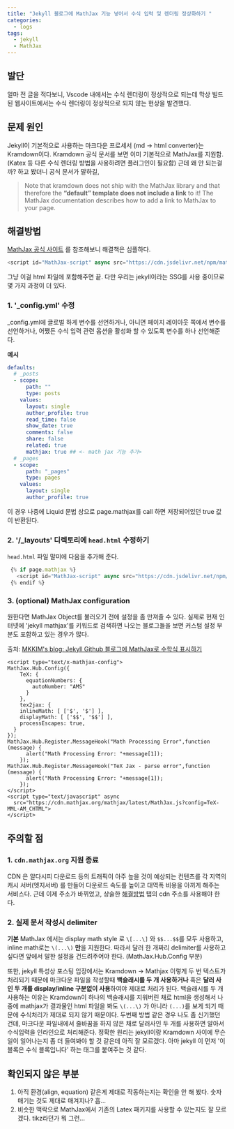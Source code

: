 ```yaml
---
title: "Jekyll 블로그에 MathJax 기능 넣어서 수식 입력 및 렌더링 정상화하기 "
categories:
  - logs
tags:
  - jekyll
  - MathJax
---
```


## 발단

얼마 전 글을 적다보니, Vscode 내에서는 수식 렌더링이 정상적으로 되는데 막상 빌드된 웹사이트에서는 수식 렌더링이 정상적으로 되지 않는 현상을 발견했다.

## 문제 원인

Jekyll이 기본적으로 사용하는 마크다운 프로세서 (md -> html converter)는 Kramdown이다. Kramdown 공식 문서를 보면 이미 기본적으로 MathJax를 지원함. (Katex 등 다른 수식 렌더링 방법을 사용하려면 플러그인이 필요함) 근데 왜 안 되는걸까? 하고 봤더니 공식 문서가 말하길,

> Note that kramdown does not ship with the MathJax library and that therefore the **“default” template does not include a link** to it! The MathJax documentation describes how to add a link to MathJax to your page.

## 해결방법

[MathJax 공식 사이트](https://www.mathjax.org) 를 참조해보니 해결책은 심플하다.

``` Javascript
<script id="MathJax-script" async src="https://cdn.jsdelivr.net/npm/mathjax@4/tex-mml-chtml.js"></script>
```

그냥 이걸 html 파일에 포함해주면 끝. 다만 우리는 jekyll이라는 SSG를 사용 중이므로 몇 가지 과정이 더 있다.

### 1. '_config.yml' 수정

_config.yml에 글로벌 하게 변수를 선언하거나, 아니면 페이지 레이아웃 쪽에서 변수를 선언하거나, 어쨌든 수식 입력 관련 옵션을 활성화 할 수 있도록 변수를 하나 선언해준다.

**예시**

``` yaml
defaults:
  # _posts
  - scope:
      path: ""
      type: posts
    values:
      layout: single
      author_profile: true
      read_time: false
      show_date: true
      comments: false
      share: false
      related: true
      mathjax: true ## <- math jax 기능 추가>
  # _pages
  - scope:
      path: "_pages"
      type: pages
    values:
      layout: single
      author_profile: true
```

이 경우 나중에 Liquid 문법 상으로 page.mathjax를 call 하면 저장되어있던 true 값이 반환된다.

### 2. '/_layouts' 디렉토리에 `head.html` 수정하기

`head.html` 파일 말미에 다음을 추가해 준다.

``` Javascript
 {% if page.mathjax %}
   <script id="MathJax-script" async src="https://cdn.jsdelivr.net/npm/mathjax@4/tex-mml-chtml.js"></script>
 {% endif %}
```

### 3. (optional) MathJax configuration

원한다면 MathJax Object를 불러오기 전에 설정을 좀 만져줄 수 있다. 실제로 현재 인터넷에 'jekyll mathjax'를 키워드로 검색하면 나오는 블로그들을 보면 커스텀 설정 부분도 포함하고 있는 경우가 많다.

출처: [MKKIM's blog: Jekyll Github 블로그에 MathJax로 수학식 표시하기](https://mkkim85.github.io/blog-apply-mathjax-to-jekyll-and-github-pages/)

``` Js
<script type="text/x-mathjax-config">
MathJax.Hub.Config({
    TeX: {
      equationNumbers: {
        autoNumber: "AMS"
      }
    },
    tex2jax: {
    inlineMath: [ ['$', '$'] ],
    displayMath: [ ['$$', '$$'] ],
    processEscapes: true,
  }
});
MathJax.Hub.Register.MessageHook("Math Processing Error",function (message) {
	  alert("Math Processing Error: "+message[1]);
	});
MathJax.Hub.Register.MessageHook("TeX Jax - parse error",function (message) {
	  alert("Math Processing Error: "+message[1]);
	});
</script>
<script type="text/javascript" async
  src="https://cdn.mathjax.org/mathjax/latest/MathJax.js?config=TeX-MML-AM_CHTML">
</script>
```



## 주의할 점

### 1. `cdn.mathjax.org` 지원 종료

CDN 은 알다시피 다운로드 등의 트래픽이 아주 높을 것이 예상되는 컨텐츠를 각 지역의 캐시 서버(엣지서버) 를 만들어 다운로드 속도를 높이고 대역폭 비용을 아끼게 해주는 서비스다. 근데 이제 주소가 바뀌었고, 상술한 [해결방법](#해결방법) 탭의 cdn 주소를 사용해야 한다.

### 2. 실제 문서 작성시 delimiter

**기본** MathJax 에서는 display math style 로 `\[...\]` 와 `$$...$$`를 모두 사용하고, inline math로는 `\(...\)` **만**을 지원한다. 따라서 달러 한 개짜리 delimiter를 사용하고 싶다면 앞에서 말한 설정을 건드려주어야 한다. (MathJax.Hub.Config 부분) 

또한, jekyll 특성상 포스팅 입장에서는 Kramdown -> Mathjax 이렇게 두 번 텍스트가 처리되기 때문에 마크다운 파일을 작성할때 **백슬래시를 두 개 사용하거나** 혹은 **달러 사인 두 개를 display/inline 구분없이 사용**하여야 제대로 처리가 된다. 
백슬래시를 두 개 사용하는 이유는 Kramdown이 하나의 백슬래시를 지워버린 채로 html을 생성해서 나중에 mathjax가 결과물인 html 파일을 봐도 `\(...\)` 가 아니라 `(...)`를 보게 되기 때문에 수식처리가 제대로 되지 않기 때문이다. 
두번째 방법 같은 경우 나도 좀 신기했던 건데, 마크다운 파일내에서 줄바꿈을 하지 않은 채로 달러사인 두 개를 사용하면 알아서 수식입력을 인라인으로 처리해준다. 정확한 원리는 jekyll이랑 Kramdown 사이에 무슨 일이 일어나는지 좀 더 들여봐야 할 것 같은데 아직 잘 모르겠다. 아마 jekyll 이 먼저 '이 블록은 수식 블록입니다' 하는 태그를 붙여주는 것 같다.

## 확인되지 않은 부분

1. 아직 환경(align, equation) 같은게 제대로 작동하는지는 확인을 안 해 봤다. 숫자 매기는 것도 제대로 매겨지나? 흠...
2. 비슷한 맥락으로 MathJax에서 기존의 Latex 패키지를 사용할 수 있는지도 잘 모르겠다. tikz라던가 뭐 그런...